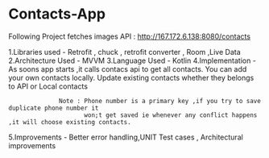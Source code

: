 # Contacts-App

Following Project fetches images API : http://167.172.6.138:8080/contacts

1.Libraries used - Retrofit  , chuck , retrofit converter , Room ,Live Data
2.Architecture Used - MVVM
3.Language Used - Kotlin
4.Implementation -  As soons app starts ,it calls contacs api to get all contacts.
                  You can add your own contacts locally.
                  Update existing contacts whether they belongs to API or Local contacts

                  Note : Phone number is a primary key ,if you try to save duplicate phone number it
                         won;t get saved ie whenever any conflict happens ,it will choose existing contacts.



5.Improvements -  Better error handling,UNIT Test cases , Architectural improvements
